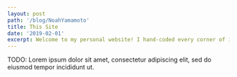 ```yaml
---
layout: post
path: '/blog/NoahYamamoto'
title: This Site
date: '2019-02-01'
excerpt: Welcome to my personal website! I hand-coded every corner of it using Gatsbyjs and React but with no extraneous dependancies! Built to be super fast and pleasant to use, there's a ton of fun features.
---
```


TODO: Lorem ipsum dolor sit amet, consectetur adipiscing elit, sed do eiusmod tempor incididunt ut.
